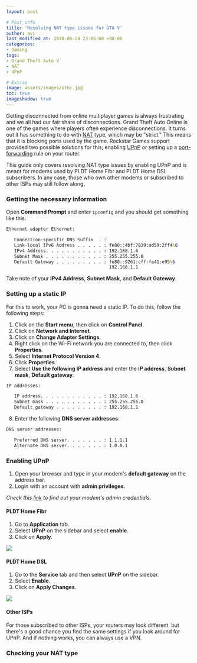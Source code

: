```yaml
---
layout: post

# Post info
title: 'Resolving NAT type issues for GTA V'
author: avi
last_modified_at: 2020-06-28 23:06:00 +08:00
categories:
- Gaming
tags:
- Grand Theft Auto V
- NAT
- UPnP

# Extras
image: assets/images/stnc.jpg
toc: true
imageshadow: true
---
```


Getting disconnected from online multiplayer games is always frustrating and we all had our fair share of disconnections. Grand Theft Auto Online is one of the games where players often experience disconnections. It turns out it has something to do with <a href="https://en.wikipedia.org/wiki/Network_address_translation" target="blank">NAT</a> type, which may be "strict." This means that it is blocking ports used by the game. Rockstar Games support provided two possible solutions for this; enabling <a href="https://en.wikipedia.org/wiki/Universal_Plug_and_Play" target="blank">UPnP</a> or setting up a <a href="https://en.wikipedia.org/wiki/Port_forwarding" target="blank">port-forwarding</a> rule on your router.

This guide only covers resolving NAT type issues by enabling UPnP and is meant for modems used by PLDT Home Fibr and PLDT Home DSL subscribers. In any case, those who own other modems or subscribed to other ISPs may still follow along.

### Getting the necessary information
 Open **Command Prompt** and enter `ipconfig` and you should get something like this:

```cmd
Ethernet adapter Ethernet:

   Connection-specific DNS Suffix  . :
   Link-local IPv6 Address . . . . . : fe80::4bf:7839:ad59:2ff4%6
   IPv4 Address. . . . . . . . . . . : 192.168.1.6
   Subnet Mask . . . . . . . . . . . : 255.255.255.0
   Default Gateway . . . . . . . . . : fe80::9261:cff:fe41:e95%6
                                       192.168.1.1                                       
```
Take note of your **IPv4 Address**, **Subnet Mask**, and **Default Gateway**.

### Setting up a static IP
For this to work, your PC is gonna need a static IP. To do this, follow the following steps:
1. Click on the **Start menu**, then click on **Control Panel**.
2. Click on **Network and Internet**.
3. Click on **Change Adapter Settings**.
4. Right click on the Wi-Fi network you are connected to, then click **Properties**.
5. Select **Internet Protocol Version 4**.
6. Click **Properties**.
7. Select **Use the following IP address** and enter the **IP address**, **Subnet mask**, **Default gateway**.
```cmd
IP addresses:

   IP address. . . . . . . . . . . . : 192.168.1.6
   Subnet mask . . . . . . . . . . . : 255.255.255.0
   Default gateway . . . . . . . . . : 192.168.1.1
```
8. Enter the following **DNS server addresses**:
```cmd
DNS server addresses:

   Preferred DNS server. . . . . . . : 1.1.1.1
   Alternate DNS server. . . . . . . : 1.0.0.1
```

### Enabling UPnP

1. Open your browser and type in your modem's **default gateway** on the address bar.
2. Login with an account with **admin privileges**.

*Check this <a href="https://gist.github.com/christianavi/5b07244b272edbf1b653717a63c1ce5f" target="blank">link</a> to find out your modem's admin credentials.*

#### PLDT Home Fibr

1. Go to **Application** tab. 
2. Select **UPnP** on the sidebar and select **enable**.
3. Click on **Apply**.

![](https://i.imgur.com/pEODBat.png)


#### PLDT Home DSL

1. Go to the **Service** tab and then select **UPnP** on the sidebar.
2. Select **Enable**.
3. Click on **Apply Changes**.

![](https://i.imgur.com/uIBqH9i.png)

#### Other ISPs

For those subscribed to other ISPs, your routers may look different, but there's a good chance you find the same settings if you look around for UPnP. And if nothing works, you can always use a VPN.

### Checking your NAT type
